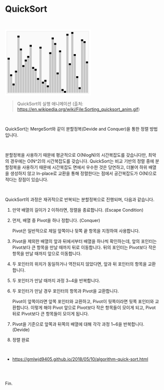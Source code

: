 # QuickSort

<br>

![File:Sorting quicksort anim.gif - Wikipedia](hogeun.assets/Sorting_quicksort_anim.gif)

> QuickSort의 실행 애니메이션 (출처: https://en.wikipedia.org/wiki/File:Sorting_quicksort_anim.gif)

<br>

QuickSort는 MergeSort와 같이 분할정복(Devide and Conquer)을 통한 정렬 방법입니다.

<br>

분할정복을 사용하기 때문에 평균적으로 O(NlogN)의 시간복잡도를 갖습니다만, 최악의 경우에는 O(N^2)의 시간복잡도를 갖습니다. QuickSort는 비교 기반의 정렬 중에 분할정복을 사용하기 때문에 시간복잡도 면에서 우수한 것은 당연하고, 더불어 하위 배열을 생성하지 않고 In-place로 교환을 통해 정렬한다는 점에서 공간복잡도가 O(N)으로 적다는 장점이 있습니다.

<br>

QuickSort의 과정은 재귀적으로 반복되는 분할정복으로 진행되며,  다음과 같습니다.

1. 만약 배열의 길이가 2 이하라면, 정렬을 종료합니다. (Escape Condition)
2. 먼저, 배열 중 Pivot을 하나 정합니다. (Conquer)

    Pivot은 일반적으로 제일 앞쪽이나 뒷쪽 끝 항목을 지정하여 사용합니다.

3. Pivot을 제외한 배열의 앞과 뒤에서부터 배열을 하나씩 확인하는데, 앞의 포인터는 Pivot보다 큰 항목을 만날 때까지 뒤로 이동합니다. 뒤의 포인터는 Pivot보다 작은 항목을 만날 때까지 앞으로 이동합니다.
4. 두 포인터의 위치가 동일하거나 역전되지 않았다면, 앞과 뒤 포인터의 항목을 교환합니다.
5. 두 포인터가 만날 때까지 과정 3~4을 반복합니다.
6. 두 포인터가 만날 경우 포인터의 항목과 Pivot을 교환합니다.

    Pivot이 앞쪽이라면 앞쪽 포인터와 교환하고, Pivot이 뒷쪽이라면 뒷쪽 포인터와 교환합니다. 이렇게 해야 Pivot 앞으로 Pivot보다 작은 항목들이 모이게 되고, Pivot 뒤로 Pivot보다 큰 항목들이 모이게 됩니다.

7. Pivot을 기준으로 앞쪽과 뒤쪽의 배열에 대해 각각 과정 1~6을 반복합니다. (Devide)
8. 정렬 완료

<br>

* https://gmlwjd9405.github.io/2018/05/10/algorithm-quick-sort.html

<br><br>

Fin.

